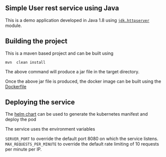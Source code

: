 ## Simple User rest service using Java

This is a demo application developed in Java 1.8 using
[`jdk.httpserver`](https://docs.oracle.com/javase/8/docs/jre/api/net/httpserver/spec/com/sun/net/httpserver/package-summary.html) module.

## Building the project

This is a maven based project and can be built using 

`mvn  clean install`

The above command will produce a jar file in the target directory.

Once the above jar file is produced, the docker image  can be built using the [Dockerfile](Dockerfile)

## Deploying the service

The [helm chart](charts/user-service) can be used to generate the kubernetes manifest and deploy the pod

The service uses the environment variables 

`SERVER_PORT` to override the default port 8080 on which the service listens.
`MAX_REQUESTS_PER_MINUTE` to override the default rate limiting of 10 requests per minute per IP.

